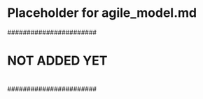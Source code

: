# Placeholder for agile_model.md


#######################
#		      #
#    NOT ADDED YET    #
#	              #
#######################
